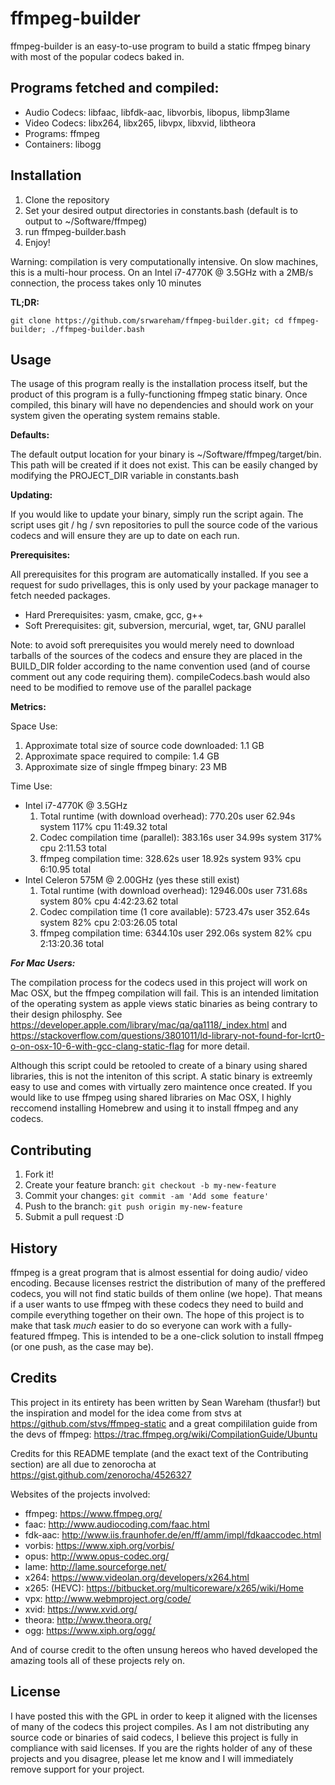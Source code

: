 ffmpeg-builder
==============

ffmpeg-builder is an easy-to-use program to build a static ffmpeg binary with most of the popular codecs baked in.

## Programs fetched and compiled:

* Audio Codecs: libfaac, libfdk-aac, libvorbis, libopus, libmp3lame
* Video Codecs: libx264, libx265, libvpx, libxvid, libtheora
* Programs: ffmpeg
* Containers: libogg

## Installation

1. Clone the repository
2. Set your desired output directories in constants.bash (default is to output to ~/Software/ffmpeg)
3. run ffmpeg-builder.bash
4. Enjoy!


Warning: compilation is very computationally intensive. On slow machines, this is a multi-hour process.
On an Intel i7-4770K @ 3.5GHz with a 2MB/s connection, the process takes only 10 minutes

**TL;DR:**

    git clone https://github.com/srwareham/ffmpeg-builder.git; cd ffmpeg-builder; ./ffmpeg-builder.bash

## Usage

The usage of this program really is the installation process itself, but the product of this program is a fully-functioning ffmpeg static binary.  Once compiled, this binary will have no dependencies and should work on your system given the operating system remains stable.

**Defaults:**

The default output location for your binary is ~/Software/ffmpeg/target/bin.  This path will be created if it does not exist.  This can be easily changed by modifying the PROJECT_DIR variable in constants.bash

**Updating:**

If you would like to update your binary, simply run the script again.  The script uses git / hg / svn repositories to pull the source code of the various codecs and will ensure they are up to date on each run.

**Prerequisites:**

All prerequisites for this program are automatically installed.  If you see a request for sudo privellages, this is only used by your package manager to fetch needed packages.

* Hard Prerequisites: yasm, cmake, gcc, g++
* Soft Prerequisites: git, subversion, mercurial, wget, tar, GNU parallel

Note: to avoid soft prerequisites you would merely need to download tarballs of the sources of the codecs and ensure they are placed in the BUILD_DIR folder according to the name convention used (and of course comment out any code requiring them).  compileCodecs.bash would also need to be modified to remove use of the parallel package

**Metrics:**

Space Use:

1. Approximate total size of source code downloaded: 1.1 GB
2. Approximate space required to compile: 1.4 GB
3. Approximate size of single ffmpeg binary: 23 MB

Time Use:

* Intel i7-4770K @ 3.5GHz
  1. Total runtime (with download overhead): 770.20s user 62.94s system 117% cpu 11:49.32 total
  2. Codec compilation time (parallel): 383.16s user 34.99s system 317% cpu 2:11.53 total
  3. ffmpeg compilation time: 328.62s user 18.92s system 93% cpu 6:10.95 total
* Intel Celeron 575M @ 2.00GHz (yes these still exist)
  1. Total runtime (with download overhead): 12946.00s user 731.68s system 80% cpu 4:42:23.62 total
  2. Codec compilation time (1 core available): 5723.47s user 352.64s system 82% cpu 2:03:26.05 total
  3. ffmpeg compilation time: 6344.10s user 292.06s system 82% cpu 2:13:20.36 total


**_For Mac Users:_**

The compilation process for the codecs used in this project will work on Mac OSX, but the ffmpeg compilation will fail.  This is an intended limitation of the operating system as apple views static binaries as being contrary to their design philosphy.  See https://developer.apple.com/library/mac/qa/qa1118/_index.html and  https://stackoverflow.com/questions/3801011/ld-library-not-found-for-lcrt0-o-on-osx-10-6-with-gcc-clang-static-flag for more detail.

Although this script could be retooled to create of a binary using shared libraries, this is not the inteniton of this script. A static binary is extreemly easy to use and comes with virtually zero maintence once created.  If you would like to use ffmpeg using shared libraries on Mac OSX, I highly reccomend installing Homebrew and using it to install ffmpeg and any codecs.

## Contributing

1. Fork it!
2. Create your feature branch: `git checkout -b my-new-feature`
3. Commit your changes: `git commit -am 'Add some feature'`
4. Push to the branch: `git push origin my-new-feature`
5. Submit a pull request :D

## History

ffmpeg is a great program that is almost essential for doing audio/ video encoding.  Because licenses restrict the distribution of many of the preffered codecs, you will not find static builds of them online (we hope).  That means if a user wants to use ffmpeg with these codecs they need to build and compile everything together on their own.  The hope of this project is to make that task _much_ easier to do so everyone can work with a fully-featured ffmpeg.  This is intended to be a one-click solution to install ffmpeg (or one push, as the case may be).  

## Credits

This project in its entirety has been written by Sean Wareham (thusfar!) but the inspiration and model for the idea come from stvs at https://github.com/stvs/ffmpeg-static and a great compililation guide from the devs of ffmpeg: https://trac.ffmpeg.org/wiki/CompilationGuide/Ubuntu

Credits for this README template (and the exact text of the Contributing section) are all due to zenorocha at https://gist.github.com/zenorocha/4526327

Websites of the projects involved:

* ffmpeg: https://www.ffmpeg.org/
* faac: http://www.audiocoding.com/faac.html
* fdk-aac: http://www.iis.fraunhofer.de/en/ff/amm/impl/fdkaaccodec.html
* vorbis: https://www.xiph.org/vorbis/
* opus: http://www.opus-codec.org/
* lame: http://lame.sourceforge.net/
* x264: https://www.videolan.org/developers/x264.html
* x265: (HEVC): https://bitbucket.org/multicoreware/x265/wiki/Home
* vpx: http://www.webmproject.org/code/
* xvid: https://www.xvid.org/
* theora: http://www.theora.org/
* ogg: https://www.xiph.org/ogg/
 
And of course credit to the often unsung hereos who haved developed the amazing tools all of these projects rely on.

## License

I have posted this with the GPL in order to keep it aligned with the licenses of many of the codecs this project compiles.  As I am not distributing any source code or binaries of said codecs, I believe this project is fully in compliance with said licenses.  If you are the rights holder of any of these projects and you disagree, please let me know and I will immediately remove support for your project.
